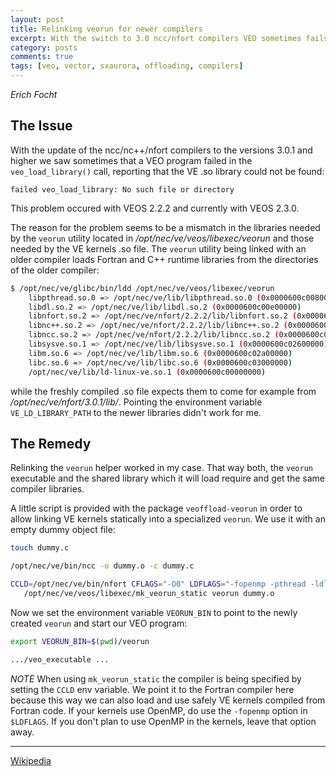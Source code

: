 ```yaml
---
layout: post
title: Relinking veorun for newer compilers
excerpt: With the switch to 3.0 ncc/nfort compilers VEO sometimes fails to load the .so with VE kernels. Relinking the veorun utility solves the problem.
category: posts
comments: true
tags: [veo, vector, sxaurora, offloading, compilers]
---
```


*Erich Focht*


## The Issue

With the update of the ncc/nc++/nfort compilers to the versions 3.0.1
and higher we saw sometimes that a VEO program failed in the
`veo_load_library()` call, reporting that the VE .so library could not be found:

```
failed veo_load_library: No such file or directory
```

This problem occured with VEOS 2.2.2 and currently with VEOS 2.3.0.

The reason for the problem seems to be a mismatch in the libraries
needed by the `veorun` utility located in
*/opt/nec/ve/veos/libexec/veorun* and those needed by the VE kernels
.so file. The `veorun` utility being linked with an older compiler
loads Fortran and C++ runtime libraries from the directories of the
older compiler:

```sh
$ /opt/nec/ve/glibc/bin/ldd /opt/nec/ve/veos/libexec/veorun
	libpthread.so.0 => /opt/nec/ve/lib/libpthread.so.0 (0x0000600c00800000)
	libdl.so.2 => /opt/nec/ve/lib/libdl.so.2 (0x0000600c00e00000)
	libnfort.so.2 => /opt/nec/ve/nfort/2.2.2/lib/libnfort.so.2 (0x0000600c01400000)
	libnc++.so.2 => /opt/nec/ve/nfort/2.2.2/lib/libnc++.so.2 (0x0000600c01a00000)
	libncc.so.2 => /opt/nec/ve/nfort/2.2.2/lib/libncc.so.2 (0x0000600c02000000)
	libsysve.so.1 => /opt/nec/ve/lib/libsysve.so.1 (0x0000600c02600000)
	libm.so.6 => /opt/nec/ve/lib/libm.so.6 (0x0000600c02a00000)
	libc.so.6 => /opt/nec/ve/lib/libc.so.6 (0x0000600c03000000)
	/opt/nec/ve/lib/ld-linux-ve.so.1 (0x0000600c00000000)
```

while the freshly compiled .so file expects them to come for example
from */opt/nec/ve/nfort/3.0.1/lib/*. Pointing the environment variable
`VE_LD_LIBRARY_PATH` to the newer libraries didn't work for me.


## The Remedy

Relinking the `veorun` helper worked in my case. That way both, the
`veorun` executable and the shared library which it will load require
and get the same compiler libraries.

A little script is provided with the package `veoffload-veorun` in
order to allow linking VE kernels statically into a specialized
`veorun`. We use it with an empty dummy object file:

```sh
touch dummy.c

/opt/nec/ve/bin/ncc -o dummy.o -c dummy.c

CCLD=/opt/nec/ve/bin/nfort CFLAGS="-O0" LDFLAGS="-fopenmp -pthread -ldl" \
   /opt/nec/ve/veos/libexec/mk_veorun_static veorun dummy.o
```

Now we set the environment variable `VEORUN_BIN` to point to the newly
created `veorun` and start our VEO program:

```sh
export VEORUN_BIN=$(pwd)/veorun

.../veo_executable ...
```

*NOTE* When using `mk_veorun_static` the compiler is being specified
 by setting the `CCLD` env variable. We point it to the Fortran
 compiler here because this way we can also load and use safely VE
 kernels compiled from Fortran code. If your kernels use OpenMP, do
 use the `-fopenmp` option in `$LDFLAGS`. If you don't plan to use
 OpenMP in the kernels, leave that option away.

---------
[Wikipedia](https://en.wikipedia.org/wiki/SX-Aurora_TSUBASA)
